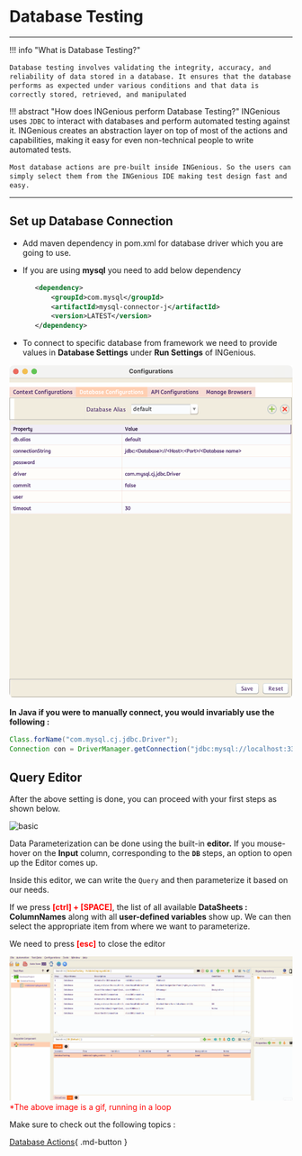 # **Database Testing**
-----------------------------

!!! info "What is Database Testing?"

    Database testing involves validating the integrity, accuracy, and reliability of data stored in a database. It ensures that the database performs as expected under various conditions and that data is correctly stored, retrieved, and manipulated


!!! abstract "How does INGenious perform Database Testing?"
    INGenious uses `JDBC` to interact with databases and perform automated testing against it. INGenious creates an abstraction layer on top of most of the actions and capabilities, making it easy for even non-technical people to write automated tests.

    Most database actions are pre-built inside INGenious. So the users can simply select them from the INGenious IDE making test design fast and easy.



-----------------------------------

## Set up Database Connection

* Add maven dependency in pom.xml for database driver which you are going to use.

- If you are using **mysql** you need to add below dependency 

     ```xml
        <dependency>
            <groupId>com.mysql</groupId>
            <artifactId>mysql-connector-j</artifactId>
            <version>LATEST</version>
        </dependency>
     ```


* To connect to specific database from framework we need to provide values in **Database Settings** under **Run Settings** of INGenious.

![dbSettings](../img/db/dbsettings.png "dbSettings")

**In Java if you were to manually connect, you would invariably use the following :**

```java
Class.forName("com.mysql.cj.jdbc.Driver");
Connection con = DriverManager.getConnection("jdbc:mysql://localhost:3306/productDB", "My_DB_UserName", "My_DB_Password");
```

## Query Editor

After the above setting is done, you can proceed with your first steps as shown below.

 ![basic](img/ "basic")

Data Parameterization can be done using the built-in **editor.** If you mouse-hover on the **Input** column, corresponding to the **`DB`** steps, an option to open up the Editor comes up.

 Inside this editor, we can write the `Query` and then parameterize it based on our needs.

 If we press <span style="color:Red">**[ctrl] + [SPACE]**</span>, the list of all available **DataSheets : ColumnNames** along with all **user-defined variables** show up. We can then select the appropriate item from where we want to parameterize.

 We need to press <span style="color:Red">**[esc]**</span> to close the editor

 ![editor](../img/db/editor.gif "editor")
 <span style="color:Red">*The above image is a gif, running in a loop</span> 


Make sure to check out the following topics :

[Database Actions](dbActions.md){ .md-button } 
